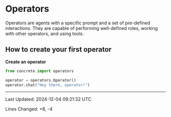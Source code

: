 # Operators

Operators are agents with a specific prompt and a set of pre-defined interactions. They are capable of performing well-defined roles, working with other operators, and using tools.


## How to create your first operator  

**Create an operator**
```python
from concrete import operators

operator = operators.Operator()
operator.chat("Hey there, operator!")
```

---

Last Updated: 2024-12-04 09:21:32 UTC

Lines Changed: +8, -4
